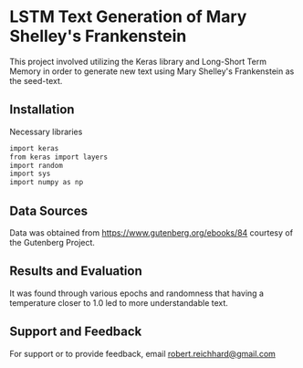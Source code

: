 
# LSTM Text Generation of Mary Shelley's Frankenstein

This project involved utilizing the Keras library and Long-Short Term Memory in order to generate new text using Mary Shelley's Frankenstein as the seed-text.
## Installation

Necessary libraries

```bash
import keras
from keras import layers
import random
import sys
import numpy as np
```
    
## Data Sources

Data was obtained from https://www.gutenberg.org/ebooks/84 courtesy of the Gutenberg Project.


## Results and Evaluation

It was found through various epochs and randomness that having a temperature closer to 1.0 led to more understandable text.


## Support and Feedback

For support or to provide feedback, email robert.reichhard@gmail.com

